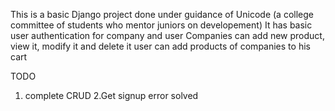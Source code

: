 This is a basic Django project done under guidance of Unicode (a college committee of students who mentor juniors on developement)
It has basic user authentication for company and user
Companies can add new product, view it, modify it and delete it
user can add products of companies to his cart


TODO
1. complete CRUD
2.Get signup error solved
